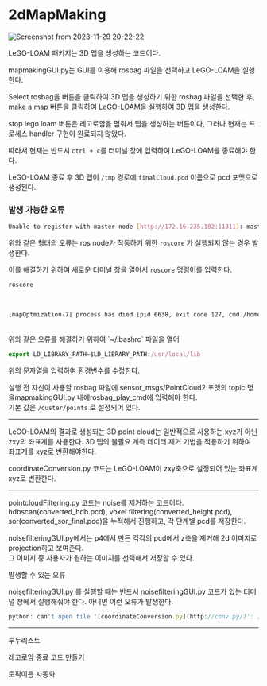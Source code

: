 # 2dMapMaking </br>
![Screenshot from 2023-11-29 20-22-22](https://github.com/kim-hyunse/LeGO-LOAM/assets/130475746/431c009f-fa28-49a7-b1a4-6e081e626542)

LeGO-LOAM 패키지는 3D 맵을 생성하는 코드이다. </br>


mapmakingGUI.py는 GUI를 이용해 rosbag 파일을 선택하고 LeGO-LOAM을 실행한다. </br>

Select rosbag을 버튼을 클릭하여 3D 맵을 생성하기 위한 rosbag 파일을 선택한 후, make a map 버튼을 클릭하여 LeGO-LOAM을 실행하여 3D 맵을 생성한다. </br>

stop lego loam  버튼은 레고로암을 멈춰서 맵을 생성하는 버튼이다, 그러나 현재는 프로세스 handler 구현이 완료되지 않았다.</br>

 따라서 현재는 반드시 `ctrl + c`를 터미널 창에 입력하여 LeGO-LOAM을 종료해야 한다.</br>

LeGO-LOAM 종료 후 3D 맵이 `/tmp` 경로에 `finalCloud.pcd` 이름으로 pcd 포맷으로 생성된다. </br>

### 발생 가능한 오류 </br>

```bash
Unable to register with master node [http://172.16.235.182:11311]: master may not be running yet. Will keep trying. 
```

위와 같은 형태의 오류는 ros node가 작동하기 위한 `roscore` 가 실행되지 않는 경우 발생한다. </br>

이를 해결하기 위하여 새로운 터미널 창을 열어서 `roscore` 명령어를 입력한다. </br>

```jsx
roscore
```
</br>

```bash
[mapOptmization-7] process has died [pid 6638, exit code 127, cmd /home/xxxxxx/catkin_pkg/devel/lib/lego_loam/mapOptmization __name:=mapOptmization ]
```
</br>
위와 같은 오류를 해결하기 위하여 `~/.bashrc` 파일을 열어 </br>

```jsx
export LD_LIBRARY_PATH=$LD_LIBRARY_PATH:/usr/local/lib
```

위의 문자열을 입력하여 환경변수를 수정한다.</br>

실행 전 자신이 사용할 rosbag 파일에 sensor_msgs/PointCloud2 포맷의 topic 명을mapmakingGUI.py 내에rosbag_play_cmd에 입력해야 한다. </br>기본 값은 `/ouster/points` 로 설정되어 있다.</br>

---

LeGO-LOAM의 결과로 생성되는 3D point cloud는 일반적으로 사용하는 xyz가 아닌 zxy의 좌표계를 사용한다. 3D 맵의 불필요 계측 데이터 제거 기법을 적용하기 위하여 좌표계를 xyz로 변환해야한다.

coordinateConversion.py 코드는 LeGO-LOAM이 zxy축으로 설정되어 있는 좌표계 xyz로 변환한다.

---

pointcloudFiltering.py 코드는 noise를 제거하는 코드이다. hdbscan(converted_hdb.pcd), voxel filtering(converted_height.pcd), sor(converted_sor_final.pcd)을 누적해서 진행하고, 각 단계별 pcd를 저장한다. </br>

noisefilteringGUI.py에서는 p4에서 만든 각각의 pcd에서 z축을 제거해 2d 이미지로 projection하고 보여준다. </br>
그 이미지 중 사용자가 원하는 이미지를 선택해서 저장할 수 있다.</br>

발생할 수 있는 오류</br>

noisefilteringGUI.py 를 실행할 때는 반드시 noisefilteringGUI.py 코드가 있는 터미널 창에서 실행해줘야 한다. 아니면 이런 오류가 발생한다.</br>

```jsx
python: can't open file '[coordinateConversion.py](http://conv.py/)': [Errno 2] No such file or directory
```

---


투두리스트</br>

레고로암 종료 코드 만들기</br>

토픽이름 자동화</br>



